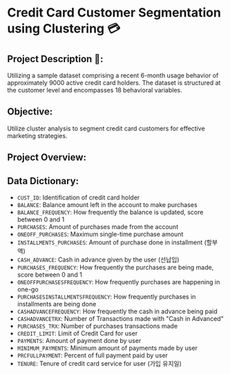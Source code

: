 # Credit Card Customer Segmentation using Clustering 💳

## Project Description 📌: 
Utilizing a sample dataset comprising a recent 6-month usage behavior of approximately 9000 active credit card holders. The dataset is structured at the customer level and encompasses 18 behavioral variables.

## Objective: 
Utilize cluster analysis to segment credit card customers for effective marketing strategies.

## Project Overview: 

## Data Dictionary:
- `CUST_ID`: Identification of credit card holder
- `BALANCE`: Balance amount left in the account to make purchases
- `BALANCE_FREQUENCY`: How frequently the balance is updated, score between 0 and 1
- `PURCHASES`: Amount of purchases made from the account
- `ONEOFF_PURCHASES`: Maximum single-time purchase amount
- `INSTALLMENTS_PURCHASES`: Amount of purchase done in installment (할부액)
- `CASH_ADVANCE`: Cash in advance given by the user (선납입)
- `PURCHASES_FREQUENCY`: How frequently the purchases are being made, score between 0 and 1
- `ONEOFFPURCHASESFREQUENCY`: How frequently purchases are happening in one-go
- `PURCHASESINSTALLMENTSFREQUENCY`: How frequently purchases in installments are being done
- `CASHADVANCEFREQUENCY`: How frequently the cash in advance being paid
- `CASHADVANCETRX`: Number of Transactions made with "Cash in Advanced"
- `PURCHASES_TRX`: Number of purchases transactions made
- `CREDIT_LIMIT`: Limit of Credit Card for user
- `PAYMENTS`: Amount of payment done by user
- `MINIMUM_PAYMENTS`: Minimum amount of payments made by user
- `PRCFULLPAYMENT`: Percent of full payment paid by user
- `TENURE`: Tenure of credit card service for user (가입 유지일)
